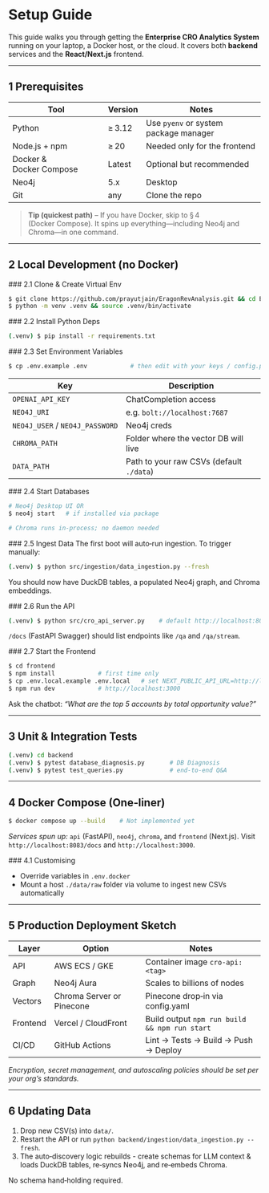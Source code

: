 # Setup Guide

This guide walks you through getting the **Enterprise CRO Analytics System** running on your laptop, a Docker host, or the cloud. It covers both **backend** services and the **React/Next.js** frontend.

---

## 1 Prerequisites

| Tool                    | Version | Notes                                 |
| ----------------------- | ------- | ------------------------------------- |
| Python                  | ≥ 3.12  | Use `pyenv` or system package manager |
| Node.js + npm           | ≥ 20    | Needed only for the frontend          |
| Docker & Docker Compose | Latest  | Optional but recommended              |
| Neo4j                   | 5.x     | Desktop                               |
| Git                     | any     | Clone the repo                        |

> **Tip (quickest path)** – If you have Docker, skip to § 4 (Docker Compose). It spins up everything—including Neo4j and Chroma—in one command.

---

## 2 Local Development (no Docker)

\### 2.1 Clone & Create Virtual Env

```bash
$ git clone https://github.com/prayutjain/EragonRevAnalysis.git && cd EragonRevAnalysis
$ python -m venv .venv && source .venv/bin/activate
```

\### 2.2 Install Python Deps

```bash
(.venv) $ pip install -r requirements.txt
```

\### 2.3 Set Environment Variables

```bash
$ cp .env.example .env            # then edit with your keys / config.py
```

| Key                             | Description                              |
| ------------------------------- | ---------------------------------------- |
| `OPENAI_API_KEY`                | ChatCompletion access                    |
| `NEO4J_URI`                     | e.g. `bolt://localhost:7687`             |
| `NEO4J_USER` / `NEO4J_PASSWORD` | Neo4j creds                              |
| `CHROMA_PATH`                   | Folder where the vector DB will live     |
| `DATA_PATH`                     | Path to your raw CSVs (default `./data`) |

\### 2.4 Start Databases

```bash
# Neo4j Desktop UI OR
$ neo4j start   # if installed via package

# Chroma runs in‑process; no daemon needed
```

\### 2.5 Ingest Data
The first boot will auto‑run ingestion. To trigger manually:

```bash
(.venv) $ python src/ingestion/data_ingestion.py --fresh
```

You should now have DuckDB tables, a populated Neo4j graph, and Chroma embeddings.

\### 2.6 Run the API

```bash
(.venv) $ python src/cro_api_server.py    # default http://localhost:8083
```

`/docs` (FastAPI Swagger) should list endpoints like `/qa` and `/qa/stream`.

\### 2.7 Start the Frontend

```bash
$ cd frontend
$ npm install            # first time only
$ cp .env.local.example .env.local   # set NEXT_PUBLIC_API_URL=http://localhost:8083
$ npm run dev            # http://localhost:3000
```

Ask the chatbot: *“What are the top 5 accounts by total opportunity value?”*

---

## 3 Unit & Integration Tests

```bash
(.venv) cd backend
(.venv) $ pytest database_diagnosis.py       # DB Diagnosis
(.venv) $ pytest test_queries.py             # end‑to‑end Q&A
```

---

## 4 Docker Compose (One‑liner)

```bash
$ docker compose up --build    # Not implemented yet
```

*Services spun up:* `api` (FastAPI), `neo4j`, `chroma`, and `frontend` (Next.js). Visit `http://localhost:8083/docs` and `http://localhost:3000`.

\### 4.1 Customising

* Override variables in `.env.docker`
* Mount a host `./data/raw` folder via volume to ingest new CSVs automatically

---

## 5 Production Deployment Sketch

| Layer    | Option                    | Notes                                         |
| -------- | ------------------------- | --------------------------------------------- |
| API      | AWS ECS / GKE             | Container image `cro-api:<tag>`               |
| Graph    | Neo4j Aura                | Scales to billions of nodes                   |
| Vectors  | Chroma Server or Pinecone | Pinecone drop‑in via config.yaml              |
| Frontend | Vercel / CloudFront       | Build output `npm run build && npm run start` |
| CI/CD    | GitHub Actions            | Lint → Tests → Build → Push → Deploy          |

*Encryption, secret management, and autoscaling policies should be set per your org’s standards.*

---

## 6 Updating Data

1. Drop new CSV(s) into `data/`.
2. Restart the API or run `python backend/ingestion/data_ingestion.py --fresh`.
3. The auto‑discovery logic rebuilds - create schemas for LLM context & loads DuckDB tables, re‑syncs Neo4j, and re‑embeds Chroma.

No schema hand‑holding required.
